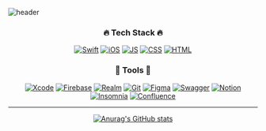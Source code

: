 ![header](https://capsule-render.vercel.app/api?text=Hi%20👋,%20%20I'm%20Sungyeon&fontColor=ffffff?&type=cylinder)

### <h3 align="center" id="heading">:fire: Tech Stack :fire:</h3>

<div align="center">

[![Swift](https://img.shields.io/badge/Swift-F05138?style=flat-square&logo=Swift&logoColor=black)](github.com/wangkobong/wangkobong)  [![iOS](https://img.shields.io/badge/iOS-4EE3C2?style=flat-square&logo=iOS&logoColor=black)](github.com/wangkobong/wangkobong) [![JS](https://img.shields.io/badge/JavaScript-F7DF1E?style=flat-square&logo=JavaScript&logoColor=black)](github.com/wangkobong/wangkobong) [![CSS](https://img.shields.io/badge/CSS-1572B6?style=flat-square&logo=CSS3&logoColor=black)](github.com/wangkobong/wangkobong) [![HTML](https://img.shields.io/badge/HTML5-32683?style=flat-square&logo=HTML5&logoColor=black)](github.com/wangkobong/wangkobong)
  
</div>

### <h3 align="center" id="heading">:wrench: Tools :wrench:</h3>
<div align="center">

[![Xcode](https://img.shields.io/badge/Xcode-147EFB?style=flat-square&logo=Xcode&logoColor=black)](github.com/wangkobong/wangkobong) [![Firebase](https://img.shields.io/badge/Firebase-FFCA28?style=flat-square&logo=Firebase&logoColor=black)](github.com/wangkobong/wangkobong) [![Realm](https://img.shields.io/badge/Realm-61DAFB?style=flat-square&logo=Realm&logoColor=black)](github.com/wangkobong/wangkobong) [![Git](https://img.shields.io/badge/Git-FFAE33?style=flat-square&logo=Git&logoColor=black)](github.com/wangkobong/wangkobong) [![Figma](https://img.shields.io/badge/Figma-F24E1E?style=flat-square&logo=Figma&logoColor=black)](github.com/wangkobong/wangkobong) [![Swagger](https://img.shields.io/badge/Swagger-85EA2D?style=flat-square&logo=Swagger&logoColor=black)](github.com/wangkobong/wangkobong) [![Notion](https://img.shields.io/badge/Notion-8B89CC?style=flat-square&logo=Notion&logoColor=black)](github.com/wangkobong/wangkobong) [![Insomnia](https://img.shields.io/badge/Insomnia-89C967?style=flat-square&logo=Insomnia&logoColor=black)](github.com/wangkobong/wangkobong) [![Confluence](https://img.shields.io/badge/Confluence-FE5196?style=flat-square&logo=Confluence&logoColor=black)](github.com/wangkobong/wangkobong)
  
</div>

----------

<div align="center">

[![Anurag's GitHub stats](https://github-readme-stats.vercel.app/api?username=wangkobong&show_icons=true&theme=dracula)](https://github.com/wangkobong/github-readme-stats)

</div>



<!--
**wangkobong/wangkobong** is a ✨ _special_ ✨ repository because its `README.md` (this file) appears on your GitHub profile.

Here are some ideas to get you started:

- 🔭 I’m currently working on ...
- 🌱 I’m currently learning ...
- 👯 I’m looking to collaborate on ...
- 🤔 I’m looking for help with ...
- 💬 Ask me about ...
- 📫 How to reach me: ...
- 😄 Pronouns: ...
- ⚡ Fun fact: ...
-->
